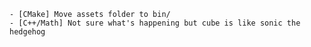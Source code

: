 
	- [CMake] Move assets folder to bin/
	- [C++/Math] Not sure what's happening but cube is like sonic the hedgehog

